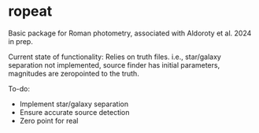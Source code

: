# ropeat
Basic package for Roman photometry, associated with Aldoroty et al. 2024 in prep. 

Current state of functionality: Relies on truth files. i.e., star/galaxy separation not implemented, source finder has initial parameters, magnitudes are zeropointed to the truth. 

To-do: 
- Implement star/galaxy separation
- Ensure accurate source detection
- Zero point for real
